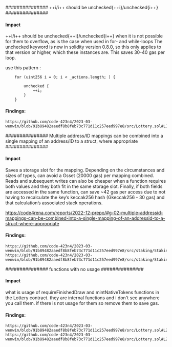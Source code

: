 ###############  ++i/i++ should be unchecked{++i}/unchecked{i++} ###############  

#### Impact
++i/i++ should be unchecked{++i}/unchecked{i++} when it is not possible for them to overflow, as is the case when used in for- and while-loops
The unchecked keyword is new in solidity version 0.8.0, so this only applies to that version or higher, which these instances are. This saves 30-40 gas per loop.

use this pattern :

        for (uint256 i = 0; i < _actions.length; ) {

            unchecked {
                ++i;
            }
        }

#### Findings:
```
https://github.com/code-423n4/2023-03-wenwin/blob/91b89482aaedf8b8feb73c771d11c257eed997e8/src/Lottery.sol#L125
```

###############  Multiple address/ID mappings can be combined into a single mapping of an address/ID to a struct, where appropriate ###############  

#### Impact
Saves a storage slot for the mapping. Depending on the circumstances and sizes of types, can avoid a Gsset (20000 gas) per mapping combined. Reads and subsequent writes can also be cheaper when a function requires both values and they both fit in the same storage slot. Finally, if both fields are accessed in the same function, can save ~42 gas per access due to not having to recalculate the key’s keccak256 hash (Gkeccak256 - 30 gas) and that calculation’s associated stack operations. 

https://code4rena.com/reports/2022-12-prepo/#g-02-multiple-addressid-mappings-can-be-combined-into-a-single-mapping-of-an-addressid-to-a-struct-where-appropriate

#### Findings:
```
https://github.com/code-423n4/2023-03-wenwin/blob/91b89482aaedf8b8feb73c771d11c257eed997e8/src/staking/Staking.sol#L19
https://github.com/code-423n4/2023-03-wenwin/blob/91b89482aaedf8b8feb73c771d11c257eed997e8/src/staking/Staking.sol#L20
```

###############  functions with no usage ###############  

#### Impact
what is usage of requireFinishedDraw and mintNativeTokens functions in the Lottery contract. they are internal functions and i don't see anywhere you call them. if there is not usage for them so remove them to save gas.

#### Findings:
```
https://github.com/code-423n4/2023-03-wenwin/blob/91b89482aaedf8b8feb73c771d11c257eed997e8/src/Lottery.sol#L285
https://github.com/code-423n4/2023-03-wenwin/blob/91b89482aaedf8b8feb73c771d11c257eed997e8/src/Lottery.sol#L279
```